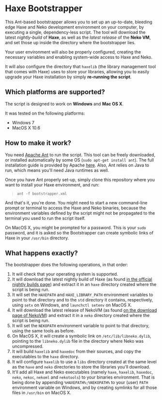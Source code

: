 Haxe Bootstrapper
=================

This Ant-based bootstrapper allows you to set up an up-to-date, bleeding edge Haxe and Neko development environment on your computer, by executing a single, dependency-less script. The tool will download the latest *nightly-build* of **Haxe**, as well as the *latest release* of the **Neko VM**, and set those up inside the directory where the bootstrapper lies.

Your user environment will also be properly configured, creating the necessary variables and enabling system-wide access to Haxe and Neko.

It will also configure the directory that `haxelib` (the library management tool that comes with Haxe) uses to store your libraries, allowing you to easily upgrade your Haxe installation by simply **re-running the script**.

Which platforms are supported?
------------------------------

The script is designed to work on **Windows** and **Mac OS X**.

It was tested on the following platforms:

*   Windows 7 
*   MacOS X 10.6

How to make it work?
--------------------

You need [Apache Ant](http://ant.apache.org/) to run the script. This tool can be freely downloaded, or installed automatically by some OS (`sudo apt-get install ant`). The full installation guide is provided by Apache [here](http://ant.apache.org/manual/install.html). Also, Ant relies on Java to run, which means you'll need Java runtimes as well.

Once you have Ant properly set-up, simply clone this repository where you want to install your Haxe environment, and run:
> `ant -f bootstrapper.xml`

And that's it, you're done. You might need to start a new command-line prompt or terminal to access the Haxe and Neko binaries, because the environment variables defined by the script might not be propagated to the terminal you used to run the script itself.

On MacOS X, you might be prompted for a password. This is your `sudo` password, and it is asked so the Bootstrapper can create symbolic links of Haxe in your `/usr/bin` directory.

What happens exactly?
---------------------

The bootstrapper does the following operations, in that order:

1. It will check that your operating system is supported.
2. It will download the latest nightly build of Haxe (as found [in the official nightly builds page](http://haxe.cmt.tc/)) and extract it in an `haxe` directory created where the script is being run.
3. It will set the `HAXEPATH` and `HAXE_LIBRARY_PATH` environment variables to point to that directory and to the `std` directory it contains, respectively, using `setx` on Windows, and `launchctl setenv` on MacOS X.
4. It will download the latest release of NekoVM (as found [on the download page of NekoVM](http://nekovm.org/download)) and extract it in a `neko` directory created where the script is being run.
5. It will set the `NEKOPATH` environment variable to point to that directory, using the same tools as before.
6. On MacOS X, it will create a symbolic link on `/etc/lib/libneko.dylib`, pointing to the `libneko.dylib` file in the directory where Neko was uncompressed.
7. It will build `haxelib` and `haxedoc` from their sources, and copy the executables to the `haxe` directory.
8. It will configure `haxelib` to use a `libs` directory created at the same level as the `haxe` and `neko` directories to store the libraries you'll download.
9. It'll add all Haxe and Neko executables (namely `haxe`, `haxelib`, `haxedoc`, `neko`, `nekoc`, `nekoml` and `nekotools`) to your binaries environment. That is being done by appending `%HAXEPATH%;%NEKOPATH%` to your (user) `PATH` environment variable on Windows, and by creating symlinks for all those files in `/usr/bin` on MacOS X.
